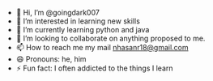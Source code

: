 - 👋 Hi, I’m @goingdark007
- 👀 I’m interested in learning new skills
- 🌱 I’m currently learning python and java
- 💞️ I’m looking to collaborate on anything proposed to me.
- 📫 How to reach me my mail nhasanr18@gmail.com
- 😄 Pronouns: he, him
- ⚡ Fun fact: I often addicted to the things I learn

<!---
goingdark007/goingdark007 is a ✨ special ✨ repository because its `README.md` (this file) appears on your GitHub profile.
You can click the Preview link to take a look at your changes.
--->
